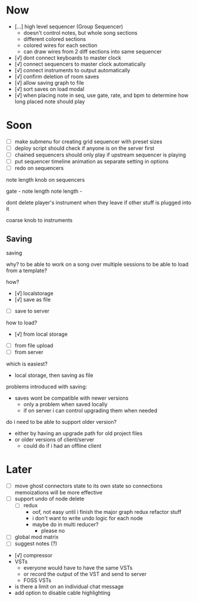 # Now
- [...] high level sequencer (Group Sequencer)
	- doesn't control notes, but whole song sections
	- different colored sections
	- colored wires for each section
	- can draw wires from 2 diff sections into same sequencer
- [√] dont connect keyboards to master clock
- [√] connect sequencers to master clock automatically
- [√] connect instruments to output automatically
- [√] confirm deletion of room saves
- [√] allow saving graph to file
- [√] sort saves on load modal
- [√] when placing note in seq, use gate, rate, and bpm to determine how long placed note should play
	
# Soon
- [ ] make submenu for creating grid sequencer with preset sizes
- [ ] deploy script should check if anyone is on the server first
- [ ] chained sequencers should only play if upstream sequencer is playing
- [ ] put sequencer timeline animation as separate setting in options
- [ ] redo on sequencers

note length knob on sequencers

gate - note length
note length - 

dont delete player's instrument when they leave if other stuff is plugged into it

coarse knob to instruments


## Saving

saving

why?
to be able to work on a song over multiple sessions
to be able to load from a template?

how?
- [√] localstorage
- [√] save as file
- [ ] save to server

how to load?
- [√] from local storage
- [ ] from file upload
- [ ] from server

which is easiest?
- local storage, then saving as file

problems introduced with saving:
- saves wont be compatible with newer versions
  - only a problem when saved locally
  - if on server i can control upgrading them when needed
  
do i need to be able to support older version?
- either by having an upgrade path for old project files
- or older versions of client/server
  - could do if i had an offline client

# Later
- [ ] move ghost connectors state to its own state so connections memoizations will be more effective
- [ ] support undo of node delete
	- [ ] redux
		- oof, not easy until i finish the major graph redux refactor stuff
		- i don't want to write undo logic for each node
		- maybe do in multi reducer?
			- please no
- [ ] global mod matrix
- [ ] suggest notes (?)
- [√] compressor
- VSTs
	- everyone would have to have the same VSTs
	- or record the output of the VST and send to server
	- FOSS VSTs
- is there a limit on an individual chat message
- add option to disable cable highlighting

